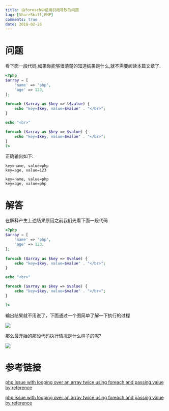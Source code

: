 ```yaml
---
title: 由foreach中使用引用导致的问题
tag: [ShareSkill,PHP]
comments: true
date: 2018-02-26
---
```




# 问题

看下面一段代码,如果你能够很清楚的知道结果是什么,就不需要阅读本篇文章了.

```php
<?php
$array = [
    'name' => 'php',
    'age' => 123,
];
 
foreach ($array as $key => &$value) {
    echo "key=$key, value=$value" . "</br>";
}

echo "<br>"

foreach ($array as $key => $value) {
    echo "key=$key, value=$value" . "</br>";
}
?>
```

正确输出如下:

```shell
key=name, value=php
key=age, value=123

key=name, value=php
key=age, value=php
```

# 解答

在解释产生上述结果原因之前我们先看下面一段代码

```php
<?php
$array = [
    'name' => 'php',
    'age' => 123,
];
 
foreach ($array as $key => $value) {
    echo "key=$key, value=$value" . "</br>";
}

echo "<br>"

foreach ($array as $key => $value) {
    echo "key=$key, value=$value" . "</br>";
}

?>
```

输出结果就不用说了，下面通过一个图简单了解一下执行的过程

![](http://ww1.sinaimg.cn/large/006wYWbGly1fou2x6n3f7j30i90763yn.jpg)


那么最开始的那段代码执行情况是什么样子的呢?

![](http://ww1.sinaimg.cn/large/006wYWbGly1fou2zcq0f5j30lm0krweq.jpg)

# 参考链接

[php issue with looping over an array twice using foreach and passing value by reference
](https://stackoverflow.com/questions/18669499/php-issue-with-looping-over-an-array-twice-using-foreach-and-passing-value-by-re)

[php issue with looping over an array twice using foreach and passing value by reference
](https://stackoverflow.com/questions/3307409/php-pass-by-reference-in-foreach)